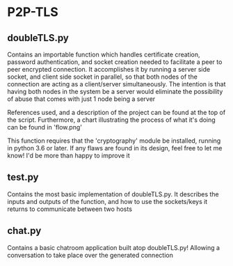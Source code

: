 # P2P-TLS

## doubleTLS.py

Contains an importable function which handles certificate creation, password authentication, and socket creation needed to facilitate a peer to peer encrypted connection. It accomplishes it by running a server side socket, and client side socket in parallel, so that both nodes of the connection are acting as a client/server simultaneously. The intention is that having both nodes in the system be a server would eliminate the possibility of abuse that comes with just 1 node being a server

References used, and a description of the project can be found at the top of the script. Furthermore, a chart illustrating the process of what it's doing can be found in 'flow.png'

This function requires that the 'cryptography' module be installed, running in python 3.6 or later. If any flaws are found in its design, feel free to let me know! I'd be more than happy to improve it

## test.py

Contains the most basic implementation of doubleTLS.py. It describes the inputs and outputs of the function, and how to use the sockets/keys it returns to communicate between two hosts

## chat.py

Contains a basic chatroom application built atop doubleTLS.py! Allowing a conversation to take place over the generated connection


